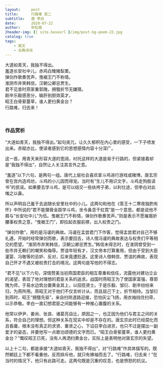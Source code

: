```yaml
---
layout:     post
title:      行路难 其二
subtitle:   唐 李白
date:       2020-07-22
author:     听松阁
}header-img: {{ site.baseurl }/img/post-bg-poem-22.jpg
catalog: true
tags:
    - 美文
    - 古典诗词
---
```


大道如青天，我独不得出。<br>
羞逐长安社中儿，赤鸡白雉赌梨栗。<br>
弹剑作歌奏苦声，曳裾王门不称情。<br>
淮阴市井笑韩信，汉朝公卿忌贾生。<br>
君不见昔时燕家重郭隗，拥篲折节无嫌猜。<br>
剧辛乐毅感恩分，输肝剖胆效英才。<br>
昭王白骨萦蔓草，谁人更扫黄金台？<br>
行路难，归去来！<br>

<br>

### 作品赏析
“大道如青天，我独不得出。”起句突兀，让久久郁积在内心里的感受，一下子喷发出来。赤赋亦比，使读者感到它的思想感情内容十分深广。

这一首，用青天来形容大道的宽阔，衬托这样的大道是易于行路的，但紧接着却是“我独不得出”，自然让人关注其言外之意。　　

“羞逐”以下六句，是两句一组。唐代上层社会喜欢拿斗鸡进行游戏或赌博。唐玄宗曾在宫内造鸡坊，斗鸡的小儿因而得宠。当时有“生儿不用识文字，斗鸡走狗胜读书”的民谣。如果要去学斗鸡，是可以结交一些纨袴子弟，以利仕途，但李白对此嗤之以鼻。　　

所以声明自己羞于去追随长安里社中的小儿。这两句和他在《答王十二寒夜独酌有怀》中所说的“君不能狸膏金距学斗鸡，坐令鼻息干虹霓”是一个意思。都是说他不屑与“长安社中儿”为伍。曳裾王门不称情，弹剑作歌奏苦声。”则是表示不愿摧眉折腰事权贵之意，“曳裾王门”，即拉起衣服前襟，出入权贵之门。　　

“弹剑作歌”，用的是冯谖的典故。冯谖在孟尝君门下作客，觉得孟尝君对自己不够礼遇，开始时经常弹剑而歌，表示要回去，诗人借冯谖的典故表达与权贵们平等相交的愿望。“淮阴市井笑韩信，汉朝公卿忌贾生。”韩信未得志时，在淮阴曾受到一些市井无赖们的嘲笑和侮辱。贾谊年轻有才，汉文帝本打算重用，但由于受到大臣灌婴、冯敬等的忌妒、反对，后来竟遭贬逐。这里诗人借韩信、贾谊的典故，表现自己怀才不遇又被权贵打击的境况。这两句是写他的不得志。　　

“君不见”以下六句，深情赞美当初燕国君臣的相互尊重和信任，流露他对建功立业的渴望，表现了他对理想的君臣关系的追求。战国时燕昭王为了使国家富强，尊郭隗为师，于易水边筑台置黄金其上，以招揽贤士。于是乐毅、邹衍、剧辛纷纷来归，为燕所用。燕昭王对于他们不仅言听计从，而且屈己下士，折节相待。当邹衍到燕时，昭王“拥篲先驱”，亲自扫除道路迎接，恐怕灰尘飞扬，用衣袖挡住扫帚，以示恭敬。李白一直幻想君臣之间能够有一种推心置腹的关系。

他常以伊尹、姜尚、张良、诸葛亮自比，原因之一，也正因为他们与君主之间的关系，符合自己的理想。但这种关系在现实中却是不存在的。唐玄宗此时已经腐化而且昏庸，根本没有真正的求贤、重贤之心，下诏召李白进京，也只不过是摆出一副爱才的姿态，并要他写一点歌功颂德的文字而已。“昭王白骨萦蔓草，谁人更扫黄金台？”慨叹昭王已死，没有人再洒扫黄金台，实际上是表明他对唐玄宗的失望。　　

以上十二句，都是承接“大道如青天，我独不得出”，对“行路难”作具体描写的。既然朝廷上下都不看重他，反而排斥他，就只有拂袖而去了。“行路难，归去来！”在当时的情况下，他只有此路可走。这两句既是沉重的叹息，也是愤怒的抗议。
